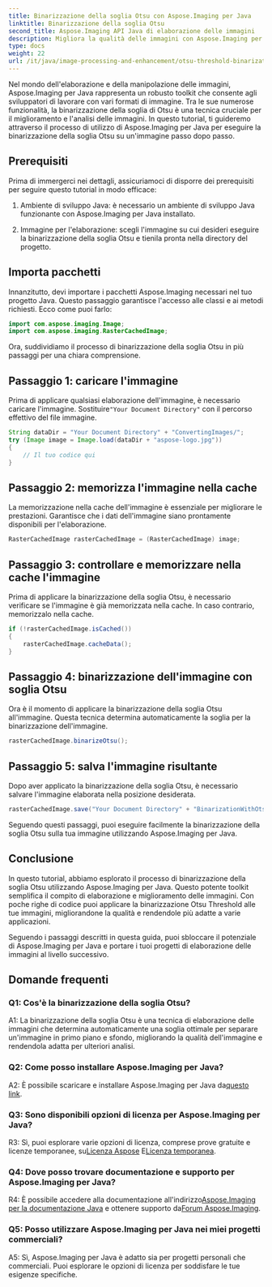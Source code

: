 ```yaml
---
title: Binarizzazione della soglia Otsu con Aspose.Imaging per Java
linktitle: Binarizzazione della soglia Otsu
second_title: Aspose.Imaging API Java di elaborazione delle immagini
description: Migliora la qualità delle immagini con Aspose.Imaging per la binarizzazione della soglia Otsu di Java. Segui la nostra guida passo passo per raggiungere l'eccellenza nell'elaborazione delle immagini.
type: docs
weight: 22
url: /it/java/image-processing-and-enhancement/otsu-threshold-binarization/
---
```

Nel mondo dell'elaborazione e della manipolazione delle immagini, Aspose.Imaging per Java rappresenta un robusto toolkit che consente agli sviluppatori di lavorare con vari formati di immagine. Tra le sue numerose funzionalità, la binarizzazione della soglia di Otsu è una tecnica cruciale per il miglioramento e l'analisi delle immagini. In questo tutorial, ti guideremo attraverso il processo di utilizzo di Aspose.Imaging per Java per eseguire la binarizzazione della soglia Otsu su un'immagine passo dopo passo.

## Prerequisiti

Prima di immergerci nei dettagli, assicuriamoci di disporre dei prerequisiti per seguire questo tutorial in modo efficace:

1. Ambiente di sviluppo Java: è necessario un ambiente di sviluppo Java funzionante con Aspose.Imaging per Java installato.

2. Immagine per l'elaborazione: scegli l'immagine su cui desideri eseguire la binarizzazione della soglia Otsu e tienila pronta nella directory del progetto.

## Importa pacchetti

Innanzitutto, devi importare i pacchetti Aspose.Imaging necessari nel tuo progetto Java. Questo passaggio garantisce l'accesso alle classi e ai metodi richiesti. Ecco come puoi farlo:

```java
import com.aspose.imaging.Image;
import com.aspose.imaging.RasterCachedImage;
```

Ora, suddividiamo il processo di binarizzazione della soglia Otsu in più passaggi per una chiara comprensione.

## Passaggio 1: caricare l'immagine


 Prima di applicare qualsiasi elaborazione dell'immagine, è necessario caricare l'immagine. Sostituire`"Your Document Directory"` con il percorso effettivo del file immagine. 

```java
String dataDir = "Your Document Directory" + "ConvertingImages/";
try (Image image = Image.load(dataDir + "aspose-logo.jpg"))
{
    // Il tuo codice qui
}
```

## Passaggio 2: memorizza l'immagine nella cache

La memorizzazione nella cache dell'immagine è essenziale per migliorare le prestazioni. Garantisce che i dati dell'immagine siano prontamente disponibili per l'elaborazione.

```java
RasterCachedImage rasterCachedImage = (RasterCachedImage) image;
```

## Passaggio 3: controllare e memorizzare nella cache l'immagine

Prima di applicare la binarizzazione della soglia Otsu, è necessario verificare se l'immagine è già memorizzata nella cache. In caso contrario, memorizzalo nella cache.

```java
if (!rasterCachedImage.isCached())
{
    rasterCachedImage.cacheData();
}
```

## Passaggio 4: binarizzazione dell'immagine con soglia Otsu

Ora è il momento di applicare la binarizzazione della soglia Otsu all'immagine. Questa tecnica determina automaticamente la soglia per la binarizzazione dell'immagine.

```java
rasterCachedImage.binarizeOtsu();
```

## Passaggio 5: salva l'immagine risultante

Dopo aver applicato la binarizzazione della soglia Otsu, è necessario salvare l'immagine elaborata nella posizione desiderata.

```java
rasterCachedImage.save("Your Document Directory" + "BinarizationWithOtsuThreshold_out.jpg");
```

Seguendo questi passaggi, puoi eseguire facilmente la binarizzazione della soglia Otsu sulla tua immagine utilizzando Aspose.Imaging per Java.

## Conclusione

In questo tutorial, abbiamo esplorato il processo di binarizzazione della soglia Otsu utilizzando Aspose.Imaging per Java. Questo potente toolkit semplifica il compito di elaborazione e miglioramento delle immagini. Con poche righe di codice puoi applicare la binarizzazione Otsu Threshold alle tue immagini, migliorandone la qualità e rendendole più adatte a varie applicazioni.

Seguendo i passaggi descritti in questa guida, puoi sbloccare il potenziale di Aspose.Imaging per Java e portare i tuoi progetti di elaborazione delle immagini al livello successivo.

## Domande frequenti

### Q1: Cos'è la binarizzazione della soglia Otsu?

A1: La binarizzazione della soglia Otsu è una tecnica di elaborazione delle immagini che determina automaticamente una soglia ottimale per separare un'immagine in primo piano e sfondo, migliorando la qualità dell'immagine e rendendola adatta per ulteriori analisi.

### Q2: Come posso installare Aspose.Imaging per Java?

 A2: È possibile scaricare e installare Aspose.Imaging per Java da[questo link](https://releases.aspose.com/imaging/java/).

### Q3: Sono disponibili opzioni di licenza per Aspose.Imaging per Java?

 R3: Sì, puoi esplorare varie opzioni di licenza, comprese prove gratuite e licenze temporanee, su[Licenza Aspose](https://purchase.aspose.com/buy) E[Licenza temporanea](https://purchase.aspose.com/temporary-license/).

### Q4: Dove posso trovare documentazione e supporto per Aspose.Imaging per Java?

 R4: È possibile accedere alla documentazione all'indirizzo[Aspose.Imaging per la documentazione Java](https://reference.aspose.com/imaging/java/) e ottenere supporto da[Forum Aspose.Imaging](https://forum.aspose.com/).

### Q5: Posso utilizzare Aspose.Imaging per Java nei miei progetti commerciali?

A5: Sì, Aspose.Imaging per Java è adatto sia per progetti personali che commerciali. Puoi esplorare le opzioni di licenza per soddisfare le tue esigenze specifiche.